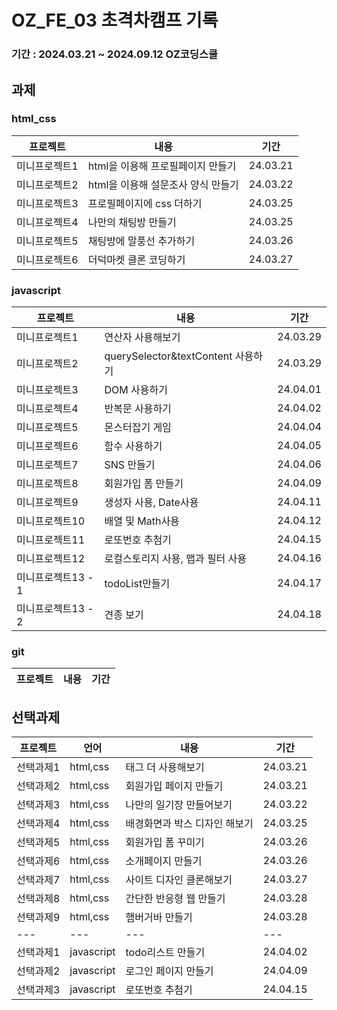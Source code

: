 # OZ_FE_03 초격차캠프 기록

### 기간 : 2024.03.21 ~ 2024.09.12 OZ코딩스쿨

## 과제

### html_css

| 프로젝트      | 내용                               | 기간     |
| ------------- | ---------------------------------- | -------- |
| 미니프로젝트1 | html을 이용해 프로필페이지 만들기  | 24.03.21 |
| 미니프로젝트2 | html을 이용해 설문조사 양식 만들기 | 24.03.22 |
| 미니프로젝트3 | 프로필페이지에 css 더하기          | 24.03.25 |
| 미니프로젝트4 | 나만의 채팅방 만들기               | 24.03.25 |
| 미니프로젝트5 | 채팅방에 말풍선 추가하기           | 24.03.26 |
| 미니프로젝트6 | 더덕마켓 클론 코딩하기             | 24.03.27 |

### javascript

| 프로젝트           | 내용                               | 기간     |
| ------------------ | ---------------------------------- | -------- |
| 미니프로젝트1      | 연산자 사용해보기                  | 24.03.29 |
| 미니프로젝트2      | querySelector&textContent 사용하기 | 24.03.29 |
| 미니프로젝트3      | DOM 사용하기                       | 24.04.01 |
| 미니프로젝트4      | 반복문 사용하기                    | 24.04.02 |
| 미니프로젝트5      | 몬스터잡기 게임                    | 24.04.04 |
| 미니프로젝트6      | 함수 사용하기                      | 24.04.05 |
| 미니프로젝트7      | SNS 만들기                         | 24.04.06 |
| 미니프로젝트8      | 회원가입 폼 만들기                 | 24.04.09 |
| 미니프로젝트9      | 생성자 사용, Date사용              | 24.04.11 |
| 미니프로젝트10     | 배열 및 Math사용                   | 24.04.12 |
| 미니프로젝트11     | 로또번호 추첨기                    | 24.04.15 |
| 미니프로젝트12     | 로컬스토리지 사용, 맵과 필터 사용  | 24.04.16 |
| 미니프로젝트13 - 1 | todoList만들기                     | 24.04.17 |
| 미니프로젝트13 - 2 | 견종 보기                          | 24.04.18 |

### git

| 프로젝트 | 내용 | 기간 |
| -------- | ---- | ---- |

## 선택과제

| 프로젝트  | 언어       | 내용                          | 기간     |
| --------- | ---------- | ----------------------------- | -------- |
| 선택과제1 | html,css   | 태그 더 사용해보기            | 24.03.21 |
| 선택과제2 | html,css   | 회원가입 페이지 만들기        | 24.03.21 |
| 선택과제3 | html,css   | 나만의 일기장 만들어보기      | 24.03.22 |
| 선택과제4 | html,css   | 배경화면과 박스 디자인 해보기 | 24.03.25 |
| 선택과제5 | html,css   | 회원가입 폼 꾸미기            | 24.03.26 |
| 선택과제6 | html,css   | 소개페이지 만들기             | 24.03.26 |
| 선택과제7 | html,css   | 사이트 디자인 클론해보기      | 24.03.27 |
| 선택과제8 | html,css   | 간단한 반응형 웹 만들기       | 24.03.28 |
| 선택과제9 | html,css   | 햄버거바 만들기               | 24.03.28 |
| ---       | ---        | ---                           | ---      |
| 선택과제1 | javascript | todo리스트 만들기             | 24.04.02 |
| 선택과제2 | javascript | 로그인 페이지 만들기          | 24.04.09 |
| 선택과제3 | javascript | 로또번호 추첨기               | 24.04.15 |
